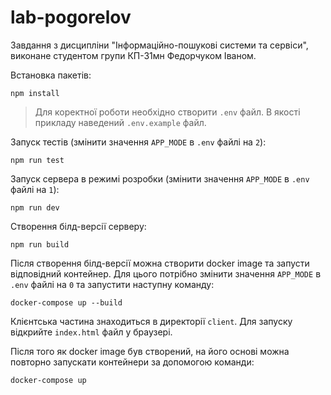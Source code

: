 # lab-pogorelov
Завдання з дисципліни "Інформаційно-пошукові системи та сервіси", виконане студентом групи КП-31мн Федорчуком Іваном.

Встановка пакетів:
```
npm install
```
> Для коректної роботи необхідно створити `.env` файл. В якості прикладу наведений `.env.example` файл.

Запуск тестів (змінити значення `APP_MODE` в `.env` файлі на `2`):
```
npm run test
```

Запуск сервера в режимі розробки (змінити значення `APP_MODE` в `.env` файлі на `1`):
```
npm run dev
```

Створення білд-версії серверу:
```
npm run build
```

Після створення білд-версії можна створити docker image та запусти відповідний контейнер. Для цього потрібно змінити значення `APP_MODE` в `.env` файлі на `0` та запустити наступну команду:
```
docker-compose up --build
```
Клієнтська частина знаходиться в директорії `client`. Для запуску відкрийте `index.html` файл у браузері.

Після того як docker image був створений, на його основі можна повторно запускати контейнери за допомогою команди:
```
docker-compose up
```